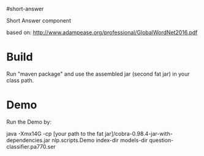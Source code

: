 #short-answer

Short Answer component

based on: http://www.adampease.org/professional/GlobalWordNet2016.pdf

Build
=====

Run "maven package" and use the assembled jar (second fat jar) in your class path.

Demo
====

Run the Demo by:

java -Xmx14G -cp [your path to the fat jar]/cobra-0.98.4-jar-with-dependencies.jar nlp.scripts.Demo index-dir models-dir question-classifier.pa770.ser

